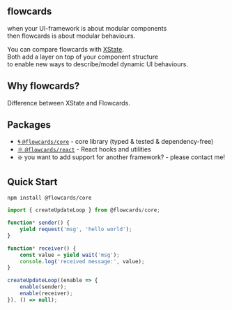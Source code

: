 ## flowcards

when your UI-framework is about modular components<br/>
then flowcards is about modular behaviours.

You can compare flowcards with [XState](https://github.com/davidkpiano/xstate).<br/>
Both add a layer on top of your component structure<br/>
to enable new ways to describe/model dynamic UI behaviours.<br/>

## Why flowcards?

Difference between XState and Flowcards.

## Packages

- [🌀 `@flowcards/core`](https://github.com/ThomasDeutsch/flowcards/tree/master/packages/core) - core library (typed & tested & dependency-free)
- [⚛️ `@flowcards/react`](https://github.com/ThomasDeutsch/flowcards/tree/master/packages/react) - React hooks and utilities
- ❇️ you want to add support for another framework? - please contact me!

## Quick Start

```
npm install @flowcards/core
```

```javascript
import { createUpdateLoop } from @flowcards/core;

function* sender() {
    yield request('msg', 'hello world');
}

function* receiver() {
    const value = yield wait('msg');
    console.log('received message:', value);
}

createUpdateLoop((enable => {
    enable(sender);
    enable(receiver);
}), () => null);

```
